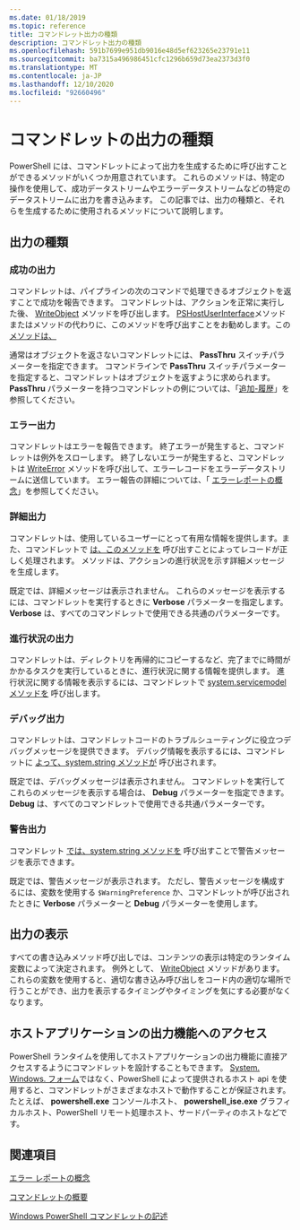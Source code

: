 ```yaml
---
ms.date: 01/18/2019
ms.topic: reference
title: コマンドレット出力の種類
description: コマンドレット出力の種類
ms.openlocfilehash: 591b7699e951db9016e48d5ef623265e23791e11
ms.sourcegitcommit: ba7315a496986451cfc1296b659d73ea2373d3f0
ms.translationtype: MT
ms.contentlocale: ja-JP
ms.lasthandoff: 12/10/2020
ms.locfileid: "92660496"
---
```

# <a name="types-of-cmdlet-output"></a>コマンドレットの出力の種類

PowerShell には、コマンドレットによって出力を生成するために呼び出すことができるメソッドがいくつか用意されています。 これらのメソッドは、特定の操作を使用して、成功データストリームやエラーデータストリームなどの特定のデータストリームに出力を書き込みます。 この記事では、出力の種類と、それらを生成するために使用されるメソッドについて説明します。

## <a name="types-of-output"></a>出力の種類

### <a name="success-output"></a>成功の出力

コマンドレットは、パイプラインの次のコマンドで処理できるオブジェクトを返すことで成功を報告できます。 コマンドレットは、アクションを正常に実行した後、 [WriteObject](/dotnet/api/System.Management.Automation.Cmdlet.WriteObject) メソッドを呼び出します。 [PSHostUserInterface](/dotnet/api/System.Management.Automation.Host.PSHostUserInterface.WriteLine)メソッドまたはメソッドの代わりに、このメソッドを呼び出すことをお勧めします。この[メソッドは、](/dotnet/api/System.Console.WriteLine)

通常はオブジェクトを返さないコマンドレットには、 **PassThru** スイッチパラメーターを指定できます。
コマンドラインで **PassThru** スイッチパラメーターを指定すると、コマンドレットはオブジェクトを返すように求められます。 **PassThru** パラメーターを持つコマンドレットの例については、「[追加-履歴](/powershell/module/Microsoft.PowerShell.Core/Add-History)」を参照してください。

### <a name="error-output"></a>エラー出力

コマンドレットはエラーを報告できます。 終了エラーが発生すると、コマンドレットは例外をスローします。 終了しないエラーが発生すると、コマンドレットは [WriteError](/dotnet/api/System.Management.Automation.Provider.CmdletProvider.WriteError) メソッドを呼び出して、エラーレコードをエラーデータストリームに送信しています。 エラー報告の詳細については、「 [エラーレポートの概念](./error-reporting-concepts.md)」を参照してください。

### <a name="verbose-output"></a>詳細出力

コマンドレットは、使用しているユーザーにとって有用な情報を提供します。また、コマンドレットで [は、このメソッドを](/dotnet/api/System.Management.Automation.Cmdlet.WriteVerbose) 呼び出すことによってレコードが正しく処理されます。 メソッドは、アクションの進行状況を示す詳細メッセージを生成します。

既定では、詳細メッセージは表示されません。 これらのメッセージを表示するには、コマンドレットを実行するときに **Verbose** パラメーターを指定します。 **Verbose** は、すべてのコマンドレットで使用できる共通のパラメーターです。

### <a name="progress-output"></a>進行状況の出力

コマンドレットは、ディレクトリを再帰的にコピーするなど、完了までに時間がかかるタスクを実行しているときに、進行状況に関する情報を提供します。 進行状況に関する情報を表示するには、コマンドレットで [system.servicemodel メソッドを](/dotnet/api/System.Management.Automation.Cmdlet.WriteProgress) 呼び出します。

### <a name="debug-output"></a>デバッグ出力

コマンドレットは、コマンドレットコードのトラブルシューティングに役立つデバッグメッセージを提供できます。 デバッグ情報を表示するには、コマンドレットに [よって、system.string メソッドが](/dotnet/api/System.Management.Automation.Cmdlet.WriteDebug) 呼び出されます。

既定では、デバッグメッセージは表示されません。 コマンドレットを実行してこれらのメッセージを表示する場合は、 **Debug** パラメーターを指定できます。 **Debug** は、すべてのコマンドレットで使用できる共通パラメーターです。

### <a name="warning-output"></a>警告出力

コマンドレット [では、system.string メソッドを](/dotnet/api/System.Management.Automation.Cmdlet.WriteWarning) 呼び出すことで警告メッセージを表示できます。

既定では、警告メッセージが表示されます。 ただし、警告メッセージを構成するには、変数を使用する `$WarningPreference` か、コマンドレットが呼び出されたときに **Verbose** パラメーターと **Debug** パラメーターを使用します。

## <a name="displaying-output"></a>出力の表示

すべての書き込みメソッド呼び出しでは、コンテンツの表示は特定のランタイム変数によって決定されます。 例外として、 [WriteObject](/dotnet/api/System.Management.Automation.Cmdlet.WriteObject) メソッドがあります。 これらの変数を使用すると、適切な書き込み呼び出しをコード内の適切な場所で行うことができ、出力を表示するタイミングやタイミングを気にする必要がなくなります。

## <a name="accessing-the-output-functionality-of-a-host-application"></a>ホストアプリケーションの出力機能へのアクセス

PowerShell ランタイムを使用してホストアプリケーションの出力機能に直接アクセスするようにコマンドレットを設計することもできます。 [System.](/dotnet/api/System.Console) [Windows. フォーム](/dotnet/api/System.Windows.Forms)ではなく、PowerShell によって提供されるホスト api を使用すると、コマンドレットがさまざまなホストで動作することが保証されます。 たとえば、 **powershell.exe** コンソールホスト、 **powershell_ise.exe** グラフィカルホスト、PowerShell リモート処理ホスト、サードパーティのホストなどです。

## <a name="see-also"></a>関連項目

[エラー レポートの概念](./error-reporting-concepts.md)

[コマンドレットの概要](./cmdlet-overview.md)

[Windows PowerShell コマンドレットの記述](./writing-a-windows-powershell-cmdlet.md)
